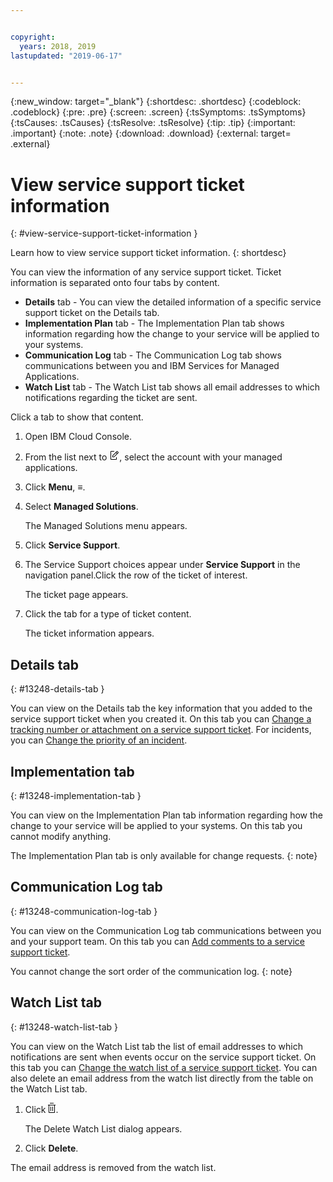 ```yaml
---


copyright:
  years: 2018, 2019
lastupdated: "2019-06-17"


---
```


{:new_window: target="_blank"} 
{:shortdesc: .shortdesc} 
{:codeblock: .codeblock} 
{:pre: .pre} 
{:screen: .screen} 
{:tsSymptoms: .tsSymptoms} 
{:tsCauses: .tsCauses} 
{:tsResolve: .tsResolve} 
{:tip: .tip} 
{:important: .important} 
{:note: .note} 
{:download: .download} 
{:external: target= .external} 

# View service support ticket information
{: #view-service-support-ticket-information } 

Learn how to view service support ticket information.
{: shortdesc} 

You can view the information of any service support ticket. Ticket
information is separated onto four tabs by content.

  - **Details** tab - You can view the detailed information of a
    specific service support ticket on the Details tab.
  - **Implementation Plan** tab - The Implementation Plan tab shows
    information regarding how the change to your service will be applied
    to your systems.
  - **Communication Log** tab - The Communication Log tab shows
    communications between you and IBM Services for Managed
    Applications.
  - **Watch List** tab - The Watch List tab shows all email addresses to
    which notifications regarding the ticket are sent.

Click a tab to show that content.

1.  Open IBM Cloud Console.

2.  From the list next to <svg aria-label="pencil with paper"
    alt="pencil with paper" viewBox="0 0 32 32" width="16"
    height="16"><path d="M22 22v6H6V4h10V2H6a2 2 0 0 0-2 2v24a2 2 0 0
    0 2 2h16a2 2 0 0 0 2-2v-6z"/><path d="M29.537 5.76L26.24
    2.463a1.58 1.58 0 0 0-2.236 0L10 16.467V22h5.533L29.537 7.995a1.58
    1.58 0 0 0 0-2.235zM14.704 20H12v-2.704l9.44-9.441 2.705
    2.704zM25.56 9.145l-2.704-2.704 2.267-2.267 2.704
    2.704z"/></svg>, select the account with your managed
    applications.

3.  Click **Menu**, ≡.

4.  Select **Managed Solutions**.
    
    The Managed Solutions menu appears.

5.  Click **Service Support**.

6.  The Service Support choices appear under **Service Support** in the
    navigation panel.Click the row of the ticket of interest.
    
    The ticket page appears.

7.  Click the tab for a type of ticket content.
    
    The ticket information appears.

## Details tab
{: #13248-details-tab } 

You can view on the Details tab the key information that you added to
the service support ticket when you created it. On this tab you can
[Change a tracking number or attachment on a service support
ticket](/docs/managed-solutions?topic=managed-solutions-change-a-tracking-number-or-attachment-on-a-service-support-ticket "Change a tracking number or attachment on a service support ticket").
For incidents, you can [Change the priority of an
incident](/docs/managed-solutions?topic=managed-solutions-change-the-priority-of-an-incident "Change the priority of an incident").

## Implementation tab
{: #13248-implementation-tab } 

You can view on the Implementation Plan tab information regarding how
the change to your service will be applied to your systems. On this tab
you cannot modify anything.

The Implementation Plan tab is only available for change
requests.
{: note} 

## Communication Log tab
{: #13248-communication-log-tab } 

You can view on the Communication Log tab communications between you and
your support team. On this tab you can [Add comments to a service
support
ticket](/docs/managed-solutions?topic=managed-solutions-add-comments-to-a-service-support-ticket "Add comments to a service support ticket").

You cannot change the sort order of the communication log.
{: note} 

## Watch List tab
{: #13248-watch-list-tab } 

You can view on the Watch List tab the list of email addresses to which
notifications are sent when events occur on the service support ticket.
On this tab you can [Change the watch list of a service support
ticket](/docs/managed-solutions?topic=managed-solutions-change-the-watch-list-of-a-service-support-ticket "Change the watch list of a service support ticket").
You can also delete an email address from the watch list directly from
the table on the Watch List tab.

1.  Click <svg aria-label="delete" alt="delete" height="16"
    style="cursor:pointer;" viewBox="0 0 12 16" width="12"><path
    d="M11 4v11c0 .6-.4 1-1 1H2c-.6 0-1-.4-1-1V4H0V3h12v1h-1zM2
    4v11h8V4H2z"/><path d="M4 6h1v7H4zm3 0h1v7H7zM3
    1V0h6v1z"/></svg>.
    
    The Delete Watch List dialog appears.

2.  Click **Delete**.

The email address is removed from the watch list.
